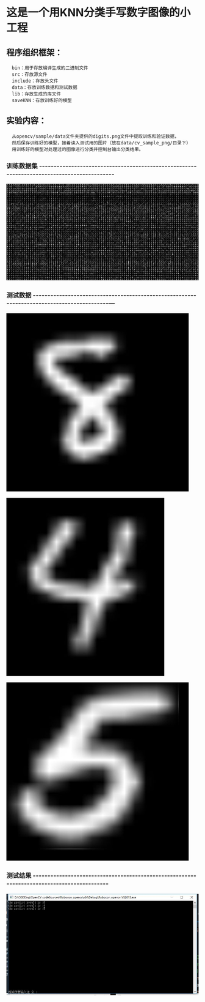  # 这是一个用KNN分类手写数字图像的小工程
 ## 程序组织框架：
      bin：用于存放编译生成的二进制文件
      src：存放源文件
      include：存放头文件
      data：存放训练数据和测试数据
      lib：存放生成的库文件
      saveKNN：存放训练好的模型
 ## 实验内容：
      从opencv/sample/data文件夹提供的digits.png文件中提取训练和验证数据，
      然后保存训练好的模型，接着读入测试用的图片（放在data/cv_sample_png/目录下）
      用训练好的模型对处理过的图像进行分类并控制台输出分类结果。
 ###  训练数据集 -------------------------------------------------------------------------------------------
 
![digits](data/cv_sample_png/digits.png)
 ### 测试数据  -------------------------------------------------------------------------------------------—
![8](data/cv_sample_png/8.jpg)

![4](data/cv_sample_png/4.jpg)

![5](data/cv_sample_png/5.jpg)

 ### 测试结果 -------------------------------------------------------------------------------------------
 
![result](data/cv_sample_png/result.jpg)

